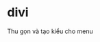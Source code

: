 # divi
Thu gọn và tạo kiểu cho menu
<script >
    jQuery(function($) {
        $(document).ready(function() {
            $("body ul.et_mobile_menu li.menu-item-has-children, body ul.et_mobile_menu  li.page_item_has_children").append('<a href="#" class="mobile-toggle"></a>');
            $('ul.et_mobile_menu li.menu-item-has-children .mobile-toggle, ul.et_mobile_menu li.page_item_has_children .mobile-toggle').click(function(event) {
                event.preventDefault();
                $(this).parent('li').toggleClass('dt-open');
                $(this).parent('li').find('ul.children').first().toggleClass('visible');
                $(this).parent('li').find('ul.sub-menu').first().toggleClass('visible');
            });
            iconFINAL = 'P';
            $('body ul.et_mobile_menu li.menu-item-has-children, body ul.et_mobile_menu li.page_item_has_children').attr('data-icon', iconFINAL);
            $('.mobile-toggle').on('mouseover', function() {
                $(this).parent().addClass('is-hover');
            }).on('mouseout', function() {
                $(this).parent().removeClass('is-hover');
            })
        });
    }); 
</script>
